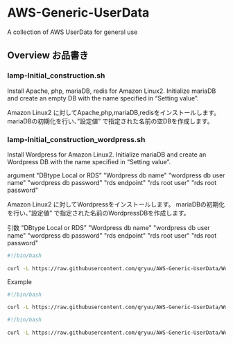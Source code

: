 # AWS-Generic-UserData

A collection of AWS UserData for general use

## Overview お品書き

### lamp-Initial_construction.sh

Install Apache, php, mariaDB, redis for Amazon Linux2.
Initialize mariaDB and create an empty DB with the name specified in “Setting value”.

Amazon Linux2 に対してApache,php,mariaDB,redisをインストールします。
mariaDBの初期化を行い、”設定値” で指定された名前の空DBを作成します。

### lamp-Initial_construction_wordpress.sh

Install Wordpress for Amazon Linux2.
Initialize mariaDB and create an Wordpress DB with the name specified in “Setting value”.
  
argument "DBtype Local or RDS" "Wordpress db name" "wordpress db user name" "wordpress db password" "rds endpoint" "rds root user" "rds root password"  

Amazon Linux2 に対してWordpressをインストールします。
mariaDBの初期化を行い、”設定値” で指定された名前のWordpressDBを作成します。  
  
引数 "DBtype Local or RDS" "Wordpress db name" "wordpress db user name" "wordpress db password" "rds endpoint" "rds root user" "rds root password"  

```sh UserData
#!/bin/bash  
  
curl -L https://raw.githubusercontent.com/qryuu/AWS-Generic-UserData/WordPress/lamp-Initial_construction_wordpress.sh | bash -s "arguments"
```

Example

```sh UserData local
#!/bin/bash  
  
curl -L https://raw.githubusercontent.com/qryuu/AWS-Generic-UserData/WordPress/lamp-Initial_construction_wordpress.sh | bash -s local wordpressdb wpdbuser passw0rd
```

```sh UserData RDS
#!/bin/bash  
  
curl -L https://raw.githubusercontent.com/qryuu/AWS-Generic-UserData/WordPress/lamp-Initial_construction_wordpress.sh | bash -s RDS wordpressdb wpdbuser passw0rd wrodpress.example.ap-northeast-1.rds.amazon.com:3306 root rdspassword
```

